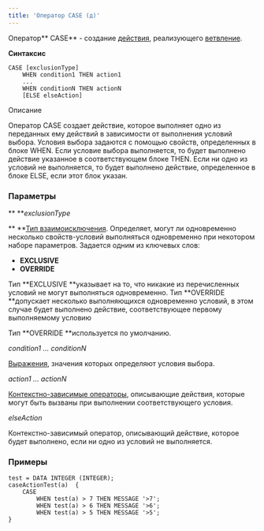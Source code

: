 ```yaml
---
title: 'Оператор CASE (д)'
---
```


Оператор** CASE** - создание [действия](Actions.md), реализующего [ветвление](Branching_CASE_IF_MULTI_.md).

**Синтаксис** 

    CASE [exclusionType]
        WHEN condition1 THEN action1
        ...
        WHEN conditionN THEN actionN
        [ELSE elseAction]

Описание

Оператор CASE создает действие, которое выполняет одно из переданных ему действий в зависимости от выполнения условий выбора. Условия выбора задаются с помощью свойств, определенных в блоке WHEN. Если условие выбора выполняется, то будет выполнено действие указанное в соответствующем блоке THEN. Если ни одно из условий не выполняется, то будет выполнено действие, определенное в блоке ELSE, если этот блок указан.

### Параметры

** ***exclusionType*

** **[Тип взаимоисключени](Branching_CASE_IF_MULTI_.md#exclusive)[я](Branching_CASE_IF_MULTI_.md#exclusive). Определяет, могут ли одновременно несколько свойств-условий выполняться одновременно при некотором наборе параметров. Задается одним из ключевых слов:

-   **EXCLUSIVE**
-   **OVERRIDE**

Тип **EXCLUSIVE **указывает на то, что никакие из перечисленных условий не могут выполняться одновременно. Тип **OVERRIDE **допускает несколько выполняющихся одновременно условий, в этом случае будет выполнено действие, соответствующее первому выполняемому условию

Тип **OVERRIDE **используется по умолчанию.

*condition1 ... conditionN*

 [Выражения](Expression.md), значения которых определяют условия выбора. 

*action1 ... actionN*

[Контекстно-зависимые операторы](Action_operator.md#contextdependent), описывающие действия, которые могут быть вызваны при выполнении соответствующего условия.

*elseAction*

Контекстно-зависимый оператор, описывающий действие, которое будет выполнено, если ни одно из условий не выполняется. 

### Примеры


```lsf
test = DATA INTEGER (INTEGER);
caseActionTest(a)  {
    CASE
        WHEN test(a) > 7 THEN MESSAGE '>7';
        WHEN test(a) > 6 THEN MESSAGE '>6';
        WHEN test(a) > 5 THEN MESSAGE '>5';
}
```
